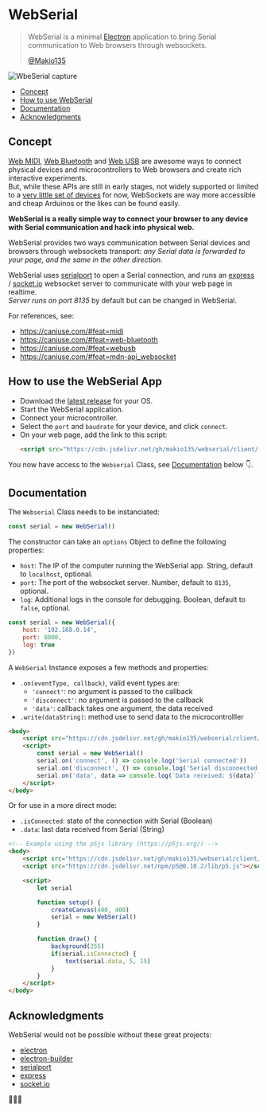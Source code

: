 # WebSerial

> WebSerial is a minimal [Electron](https://electronjs.org/) application to bring Serial communication to Web browsers through websockets.  
> 
> [@Makio135](https://twitter.com/makio135)

![WbeSerial capture](https://i.imgur.com/WqXCIWo.png)

- [Concept](#concept)
- [How to use WebSerial](#how-to-use-webserial)
- [Documentation](#documentation)
- [Acknowledgments](#acknowledgments)

## Concept
[Web MIDI](https://webaudio.github.io/web-midi-api/), [Web Bluetooth](https://webbluetoothcg.github.io/web-bluetooth/) and [Web USB](https://wicg.github.io/webusb/) are awesome ways to connect physical devices and microcontrollers to Web browsers and create rich interactive experiments.  
But, while these APIs are still in early stages, not widely supported or limited to a [very little set of devices](https://github.com/webusb/arduino#compatible-hardware) for now, WebSockets are way more accessible and cheap Arduinos or the likes can be found easily.  

**WebSerial is a really simple way to connect your browser to any device with Serial communication and hack into physical web.**

WebSerial provides two ways communication between Serial devices and browsers through websockets transport: *any Serial data is forwarded to your page, and the same in the other direction*.

WebSerial uses [serialport](https://serialport.io/) to open a Serial connection, and runs an [express](https://expressjs.com/) / [socket.io](https://socket.io/) websocket server to communicate with your web page in realtime.  
*Server runs on port 8135* by default but can be changed in WebSerial.

For references, see:
- https://caniuse.com/#feat=midi
- https://caniuse.com/#feat=web-bluetooth
- https://caniuse.com/#feat=webusb
- https://caniuse.com/#feat=mdn-api_websocket

## How to use the WebSerial App
- Download the [latest release](https://github.com/makio135/webserial/releases) for your OS.  
- Start the WebSerial application.  
- Connect your microcontroller.  
- Select the `port` and `baudrate` for your device, and click `connect`.  
- On your web page, add the link to this script:
    ```html
    <script src="https://cdn.jsdelivr.net/gh/makio135/webserial/client/webserial.js"></script>
    ```
You now have access to the `Webserial` Class, see [Documentation](#documentation) below 👇.

## Documentation
The `Webserial` Class needs to be instanciated:
```javascript
const serial = new WebSerial()
```
The constructor can take an `options` Object to define the following properties:
- `host`: The IP of the computer running the WebSerial app. String, default to `localhost`, optional.
- `port`: The port of the websocket server. Number, default to `8135`, optional.
- `log`: Additional logs in the console for debugging. Boolean, default to `false`, optional.

```javascript
const serial = new WebSerial({
    host: '192.168.0.14',
    port: 8000,
    log: true
})
```

A `WebSerial` Instance exposes a few methods and properties:
- `.on(eventType, callback)`, valid event types are:
    - `'connect'`: no argument is passed to the callback
    - `'disconnect'`: no argument is passed to the callback
    - `'data'`: callback takes one argument, the data received
- `.write(dataString)`: method use to send data to the microcontrolller

```html
<body>
    <script src="https://cdn.jsdelivr.net/gh/makio135/webserial/client/webserial.js"></script>
    <script>
        const serial = new WebSerial()
        serial.on('connect', () => console.log('Serial connected'))
        serial.on('disconnect', () => console.log('Serial disconnected'))
        serial.on('data', data => console.log(`Data received: ${data}`))
    </script>
</body>
```

Or for use in a more direct mode:
- `.isConnected`: state of the connection with Serial (Boolean)
- `.data`: last data received from Serial (String)

```html
<!-- Example using the p5js library (https://p5js.org/) -->
<body>
    <script src="https://cdn.jsdelivr.net/gh/makio135/webserial/client/webserial.js"></script>
    <script src="https://cdn.jsdelivr.net/npm/p5@0.10.2/lib/p5.js"></script>

    <script>
        let serial

        function setup() {
            createCanvas(400, 400)
            serial = new WebSerial()
        }

        function draw() {
            background(255)
            if(serial.isConnected) {
                text(serial.data, 5, 15)
            }
        }
    </script>
</body>
```

## Acknowledgments
WebSerial would not be possible without these great projects: 
- [electron](https://electronjs.org/)
- [electron-builder](https://www.electron.build/)
- [serialport](https://serialport.io/)
- [express](https://expressjs.com/)
- [socket.io](https://socket.io/)  

🙏🙏🙏